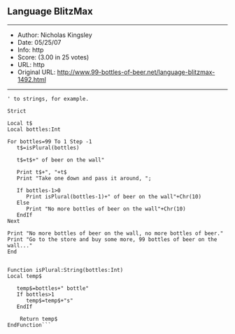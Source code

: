 
## Language BlitzMax ##
---
- Author: Nicholas Kingsley
- Date: 05/25/07
- Info: http
- Score:  (3.00 in 25 votes)
- URL: http
- Original URL: http://www.99-bottles-of-beer.net/language-blitzmax-1492.html
---

```' This takes advantages of some BlitzMax features - auto conversion of integers
' to strings, for example.

Strict

Local t$
Local bottles:Int

For bottles=99 To 1 Step -1
   t$=isPlural(bottles)

   t$=t$+" of beer on the wall"

   Print t$+", "+t$
   Print "Take one down and pass it around, ";

   If bottles-1>0
      Print isPlural(bottles-1)+" of beer on the wall"+Chr(10)
   Else
      Print "No more bottles of beer on the wall"+Chr(10)
   EndIf
Next

Print "No more bottles of beer on the wall, no more bottles of beer."
Print "Go to the store and buy some more, 99 bottles of beer on the wall..."
End


Function isPlural:String(bottles:Int)
Local temp$

   temp$=bottles+" bottle"
   If bottles>1
      temp$=temp$+"s"
   EndIf

	Return temp$
EndFunction```